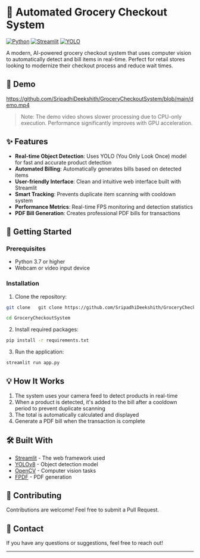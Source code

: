 # 🛒 Automated Grocery Checkout System

[![Python](https://img.shields.io/badge/Python-3.7+-blue.svg)](https://www.python.org/downloads/)
[![Streamlit](https://img.shields.io/badge/Streamlit-1.0+-red.svg)](https://streamlit.io/)
[![YOLO](https://img.shields.io/badge/YOLO-v8-yellow.svg)](https://github.com/ultralytics/yolov5)

A modern, AI-powered grocery checkout system that uses computer vision to automatically detect and bill items in real-time. Perfect for retail stores looking to modernize their checkout process and reduce wait times.

## 🎥 Demo

https://github.com/SripadhiDeekshith/GroceryCheckoutSystem/blob/main/demo.mp4

> Note: The demo video shows slower processing due to CPU-only execution. Performance significantly improves with GPU acceleration.

## ✨ Features

- **Real-time Object Detection**: Uses YOLO (You Only Look Once) model for fast and accurate product detection
- **Automated Billing**: Automatically generates bills based on detected items
- **User-friendly Interface**: Clean and intuitive web interface built with Streamlit
- **Smart Tracking**: Prevents duplicate item scanning with cooldown system
- **Performance Metrics**: Real-time FPS monitoring and detection statistics
- **PDF Bill Generation**: Creates professional PDF bills for transactions

## 🚀 Getting Started

### Prerequisites

- Python 3.7 or higher
- Webcam or video input device

### Installation

1. Clone the repository:
```bash
git clone   git clone https://github.com/SripadhiDeekshith/GroceryCheckoutSystem.git

cd GroceryCheckoutSystem
```

2. Install required packages:
```bash
pip install -r requirements.txt
```

3. Run the application:
```bash
streamlit run app.py
```

## 💡 How It Works

1. The system uses your camera feed to detect products in real-time
2. When a product is detected, it's added to the bill after a cooldown period to prevent duplicate scanning
3. The total is automatically calculated and displayed
4. Generate a PDF bill when the transaction is complete

## 🛠️ Built With

- [Streamlit](https://streamlit.io/) - The web framework used
- [YOLOv8](https://github.com/ultralytics/yolov5) - Object detection model
- [OpenCV](https://opencv.org/) - Computer vision tasks
- [FPDF](https://pyfpdf.readthedocs.io/en/latest/) - PDF generation

## 🤝 Contributing

Contributions are welcome! Feel free to submit a Pull Request.

## 📧 Contact

If you have any questions or suggestions, feel free to reach out!

---
